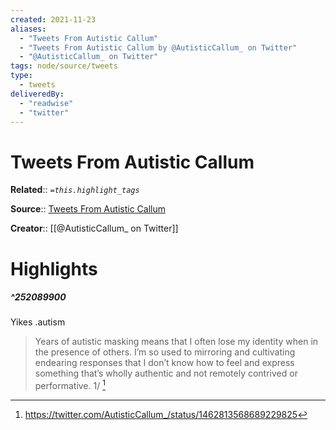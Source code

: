 ```yaml
---
created: 2021-11-23
aliases:
  - "Tweets From Autistic Callum"
  - "Tweets From Autistic Callum by @AutisticCallum_ on Twitter"
  - "@AutisticCallum_ on Twitter"
tags: node/source/tweets
type: 
  - tweets
deliveredBy: 
  - "readwise"
  - "twitter"
---
```

# Tweets From Autistic Callum

**Related**:: 
*`=this.highlight_tags`*

**Source**:: [Tweets From Autistic Callum](https://twitter.com/AutisticCallum_)

**Creator**:: [[@AutisticCallum_ on Twitter]]

# Highlights
##### ^252089900
Yikes .autism  
> Years of autistic masking means that I often lose my identity when in the presence of others. I’m so used to mirroring and cultivating endearing responses that I don’t know how to feel and express something that’s wholly authentic and not remotely contrived or performative. 1/ 
  [^252089900]

[^252089900]: https://twitter.com/AutisticCallum_/status/1462813568689229825


